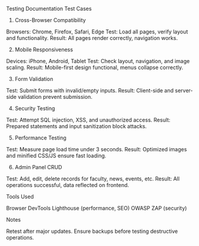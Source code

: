 Testing Documentation
Test Cases
1. Cross-Browser Compatibility

Browsers: Chrome, Firefox, Safari, Edge
Test: Load all pages, verify layout and functionality.
Result: All pages render correctly, navigation works.

2. Mobile Responsiveness

Devices: iPhone, Android, Tablet
Test: Check layout, navigation, and image scaling.
Result: Mobile-first design functional, menus collapse correctly.

3. Form Validation

Test: Submit forms with invalid/empty inputs.
Result: Client-side and server-side validation prevent submission.

4. Security Testing

Test: Attempt SQL injection, XSS, and unauthorized access.
Result: Prepared statements and input sanitization block attacks.

5. Performance Testing

Test: Measure page load time under 3 seconds.
Result: Optimized images and minified CSS/JS ensure fast loading.

6. Admin Panel CRUD

Test: Add, edit, delete records for faculty, news, events, etc.
Result: All operations successful, data reflected on frontend.

Tools Used

Browser DevTools
Lighthouse (performance, SEO)
OWASP ZAP (security)

Notes

Retest after major updates.
Ensure backups before testing destructive operations.
 
